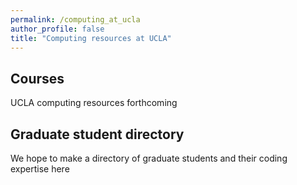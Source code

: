 ```yaml
---
permalink: /computing_at_ucla
author_profile: false
title: "Computing resources at UCLA"
---
```


## Courses
UCLA computing resources forthcoming

## Graduate student directory
We hope to make a directory of graduate students and their coding expertise here
